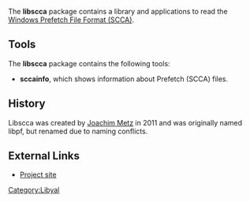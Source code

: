 The **libscca** package contains a library and applications to read the
[Windows Prefetch File Format
(SCCA)](Windows_Prefetch_File_Format "wikilink").

## Tools

The **libscca** package contains the following tools:

- **sccainfo**, which shows information about Prefetch (SCCA) files.

## History

Libscca was created by [Joachim Metz](Joachim_Metz "wikilink") in 2011
and was originally named libpf, but renamed due to naming conflicts.

## External Links

- [Project site](https://github.com/libyal/libscca/)

[Category:Libyal](Category:Libyal "wikilink")